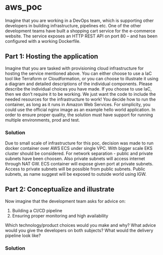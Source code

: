 # aws_poc

Imagine that you are working in a DevOps team, which is supporting other developers in building
infrastructure, pipelines etc.
One of the other development teams have built a shopping cart service for the e-commerce website. The
service exposes an HTTP REST API on port 80 – and has been configured with a working Dockerfile.

## Part 1: Hosting the application
Imagine that you are tasked with provisioning cloud infrastructure for hosting the service mentioned
above.
You can either choose to use a IaC tool like Terraform or Cloudformation, or you can choose to illustrate it
using a diagram and detailed descriptions of the individual components. Please describe the individual
choices you have made.
If you choose to use IaC, then we don’t require it to be working. We just want the code to include the
needed resources for the infrastructure to work!
You decide how to run the container, as long as it runs in Amazon Web Services.
For simplicity, you could use the official nginx image as an example hello world application.
In order to ensure proper quality, the solution must have support for running multiple environments, prod
and test.

### Solution
Due to small scale of infrastructure for this poc, decision was made to run docker container over AWS ECS under single VPC. With bigger scale EKS cluster should be considered. For network separation - public and private subnets have been choosen. Also private subnets will access internet through NAT GW. ECS container will expose given port at private subnets. Access to private subnets will be possible from public subnets. Public subnets, as name suggest will be exposed to outside world using IGW. 

## Part 2: Conceptualize and illustrate
Now imagine that the development team asks for advice on:
1. Building a CI/CD pipeline
2. Ensuring proper monitoring and high availability

Which technology/product choices would you make and why? What advice would you give the developers
on both subjects? What would the delivery pipeline look like?

### Solution

